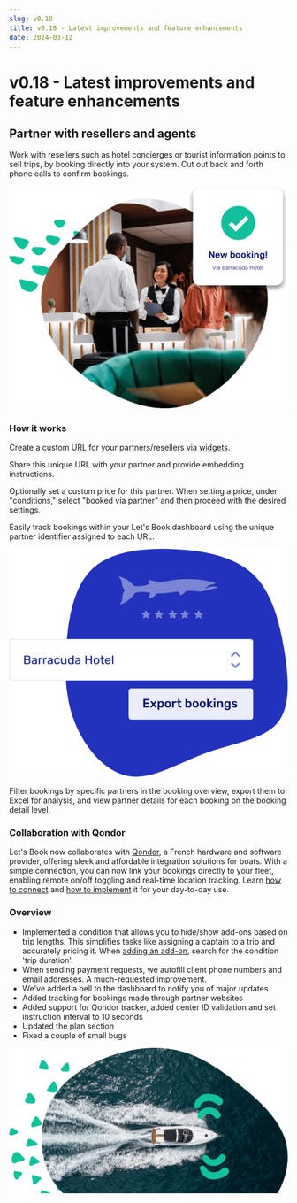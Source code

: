 ```yaml
---
slug: v0.18
title: v0.18 - Latest improvements and feature enhancements
date: 2024-03-12
---
```


# v0.18 - Latest improvements and feature enhancements

## Partner with resellers and agents

Work with resellers such as hotel concierges or tourist information points to sell trips, by booking directly into your system. Cut out back and forth phone calls to confirm bookings.

![](./images/v0.18.booking_via_partner.png)

### How it works

Create a custom URL for your partners/resellers via [widgets](https://dashboard.letsbook.app/widgets).

Share this unique URL with your partner and provide embedding instructions.

Optionally set a custom price for this partner. When setting a price, under "conditions," select "booked via partner" and then proceed with the desired settings.

Easily track bookings within your Let's Book dashboard using the unique partner identifier assigned to each URL.

![](./images/v0.18.barracuda.png)

Filter bookings by specific partners in the booking overview, export them to Excel for analysis, and view partner details for each booking on the booking detail level.

### Collaboration with Qondor

Let's Book now collaborates with [Qondor](https://www.qondor.co/water-sports), a French hardware and software provider, offering sleek and affordable integration solutions for boats. With a simple connection, you can now link your bookings directly to your fleet, enabling remote on/off toggling and real-time location tracking. Learn [how to connect](https://support.letsbook.app/article/138-connected-fleet) and [how to implement](https://support.letsbook.app/article/140-get-started-with-connected-fleet) it for your day-to-day use.

### Overview

- Implemented a condition that allows you to hide/show add-ons based on trip lengths. This simplifies tasks like assigning a captain to a trip and accurately pricing it. When [adding an add-on](https://dashboard.letsbook.app/add-ons/add), search for the condition 'trip duration'.
- When sending payment requests, we autofill client phone numbers and email addresses. A much-requested improvement.
- We've added a bell to the dashboard to notify you of major updates
- Added tracking for bookings made through partner websites
- Added support for Qondor tracker, added center ID validation and set instruction interval to 10 seconds
- Updated the plan section
- Fixed a couple of small bugs

![](./images/v0.18.qondor_boat_connection.png)
